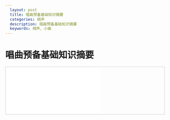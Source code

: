 ```yaml
---
  layout: post
  title: 唱曲预备基础知识摘要
  categories: 相声 
  description: 唱曲预备基础知识摘要
  keywords: 相声，小曲
---
```

# 唱曲预备基础知识摘要


<div id="pdf-container">
  <iframe id="pdf-frame" src="/assets/files/唱曲预备基础知识摘要.pdf"></iframe>
</div>

<script src="https://cdnjs.cloudflare.com/ajax/libs/pdf.js/3.11.174/pdf.min.js"></script>
<script>
  const url = '/assets/files/唱曲预备基础知识摘要.pdf';

  // 加载 PDF
  pdfjsLib.getDocument(url).promise.then(pdf => {
    return pdf.getPage(1); // 获取第一页
  }).then(page => {
    const viewport = page.getViewport({ scale: 1 });
    const width = viewport.width;
    const height = viewport.height;

    // 设置 iframe 大小
    const frame = document.getElementById('pdf-frame');
    frame.width = width;
    frame.height = height;
  }).catch(error => {
    console.error("PDF 加载失败:", error);
  });
</script>

<style>
  #pdf-container {
    border: 1px solid #ccc;
    overflow: hidden;
    margin: 1em auto;
    max-width: 100%;
  }
  iframe {
    border: none;
    display: block;
  }
</style>